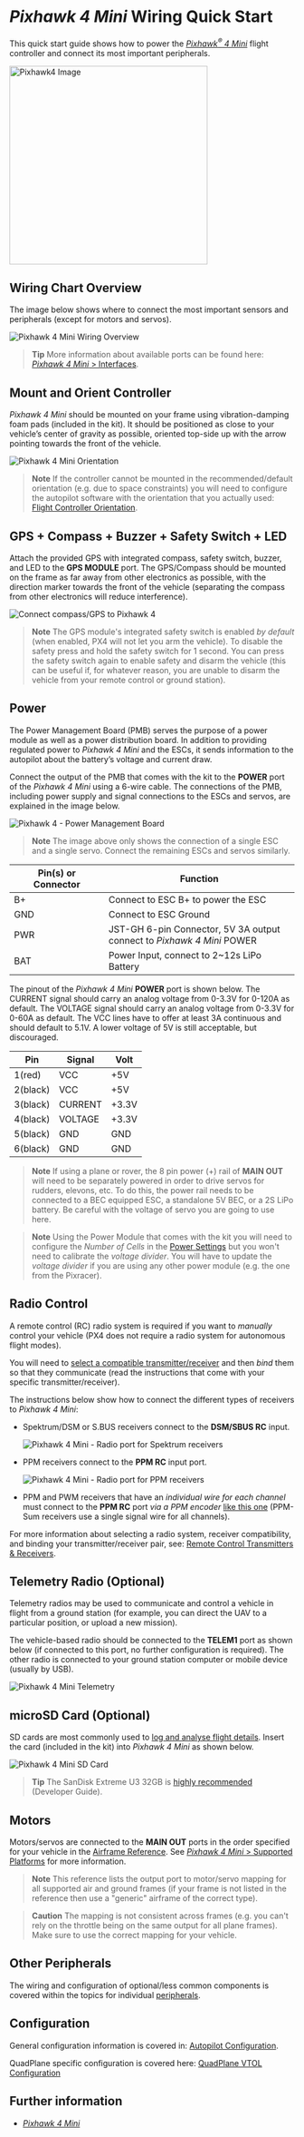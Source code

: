 # *Pixhawk 4 Mini* Wiring Quick Start

This quick start guide shows how to power the [*Pixhawk<sup>&reg;</sup> 4 Mini*](../flight_controller/pixhawk4_mini.md) flight controller and connect its most important peripherals.

<img src="../../assets/flight_controller/pixhawk4mini/pixhawk4mini_iso_1.png" width="350px" title="Pixhawk4 Image" />

## Wiring Chart Overview

The image below shows where to connect the most important sensors and peripherals (except for motors and servos).

![*Pixhawk 4 Mini* Wiring Overview](../../assets/flight_controller/pixhawk4mini/pixhawk4mini_wiring_overview.png)

> **Tip** More information about available ports can be found here: [*Pixhawk 4 Mini* > Interfaces](../flight_controller/pixhawk4_mini.md#interfaces).


## Mount and Orient Controller
*Pixhawk 4 Mini* should be mounted on your frame using vibration-damping foam pads (included in the kit). It should be positioned as close to your vehicle’s center of gravity as possible, oriented top-side up with the arrow pointing towards the front of the vehicle.

![*Pixhawk 4 Mini* Orientation](../../assets/flight_controller/pixhawk4mini/pixhawk4mini_orientation.png)
> **Note** If the controller cannot be mounted in the recommended/default orientation (e.g. due to space constraints) you will need to configure the autopilot software with the orientation that you actually used: [Flight Controller Orientation](../config/flight_controller_orientation.md).


## GPS + Compass + Buzzer + Safety Switch + LED

Attach the provided GPS with integrated compass, safety switch, buzzer, and LED to the **GPS MODULE** port. The GPS/Compass should be mounted on the frame as far away from other electronics as possible, with the direction marker towards the front of the vehicle (separating the compass from other electronics will reduce interference).

![Connect compass/GPS to Pixhawk 4](../../assets/flight_controller/pixhawk4mini/pixhawk4mini_gps.png)

> **Note** The GPS module's integrated safety switch is enabled *by default* (when enabled, PX4 will not let you arm the vehicle). To disable the safety press and hold the safety switch for 1 second. You can press the safety switch again to enable safety and disarm the vehicle (this can be useful if, for whatever reason, you are unable to disarm the vehicle from your remote control or ground station).



## Power
The Power Management Board (PMB) serves the purpose of a power module as well as a power distribution board. In addition to providing regulated power to *Pixhawk 4 Mini* and the ESCs, it sends information to the autopilot about the battery’s voltage and current draw.

Connect the output of the PMB that comes with the kit to the **POWER** port of the *Pixhawk 4 Mini* using a 6-wire cable. The connections of the PMB, including power supply and signal connections to the ESCs and servos, are explained in the image below.

![Pixhawk 4 - Power Management Board](../../assets/flight_controller/pixhawk4mini/pixhawk4mini_power_management.png)
> **Note** The image above only shows the connection of a single ESC and a single servo. Connect the remaining ESCs and servos similarly.

Pin(s) or Connector | Function
--- | ---
B+ | Connect to ESC B+ to power the ESC
GND | Connect to ESC Ground
PWR | JST-GH 6-pin Connector, 5V 3A output<br> connect to *Pixhawk 4 Mini* POWER
BAT | Power Input, connect to 2~12s LiPo Battery

The pinout of the *Pixhawk 4 Mini* **POWER** port is shown below. The CURRENT signal should carry an analog voltage from 0-3.3V for 0-120A as default. The VOLTAGE signal should carry an analog voltage from 0-3.3V for 0-60A as default. The VCC lines have to offer at least 3A continuous and should default to 5.1V. A lower voltage of 5V is still acceptable, but discouraged.

Pin | Signal | Volt
--- | --- | ---
1(red) | VCC | +5V
2(black) | VCC | +5V
3(black) | CURRENT | +3.3V
4(black) | VOLTAGE | +3.3V
5(black) | GND | GND
6(black) | GND | GND

> **Note** If using a plane or rover, the 8 pin power (+) rail of **MAIN OUT** will need to be separately powered in order to drive servos for rudders, elevons, etc. To do this, the power rail needs to be connected to a BEC equipped ESC, a standalone 5V BEC, or a 2S LiPo battery. Be careful with the voltage of servo you are going to use here.

<!--  -->

<!--In the future, when Pixhawk 4 kit is available, add wiring images/videos for different airframes.-->


> **Note** Using the Power Module that comes with the kit you will need to configure the *Number of Cells* in the [Power Settings](https://docs.qgroundcontrol.com/en/SetupView/Power.html) but you won't need to calibrate the *voltage divider*. You will have to update the *voltage divider* if you are using any other power module (e.g. the one from the Pixracer).

## Radio Control

A remote control (RC) radio system is required if you want to *manually* control your vehicle (PX4 does not require a radio system for autonomous flight modes).

You will need to [select a compatible transmitter/receiver](../getting_started/rc_transmitter_receiver.md) and then *bind* them so that they communicate (read the instructions that come with your specific transmitter/receiver).

The instructions below show how to connect the different types of receivers to *Pixhawk 4 Mini*:

- Spektrum/DSM or S.BUS receivers connect to the **DSM/SBUS RC** input.

  ![Pixhawk 4 Mini - Radio port for Spektrum receivers](../../assets/flight_controller/pixhawk4mini/pixhawk4mini_rc_dsmsbus.png)

- PPM receivers connect to the **PPM RC** input port.

  ![Pixhawk 4 Mini - Radio port for PPM receivers](../../assets/flight_controller/pixhawk4mini/pixhawk4mini_rc_ppm.png)

- PPM and PWM receivers that have an *individual wire for each channel* must connect to the **PPM RC** port *via a PPM encoder* [like this one](http://www.getfpv.com/radios/radio-accessories/holybro-ppm-encoder-module.html) (PPM-Sum receivers use a single signal wire for all channels).

For more information about selecting a radio system, receiver compatibility, and binding your transmitter/receiver pair, see: [Remote Control Transmitters & Receivers](../getting_started/rc_transmitter_receiver.md).


## Telemetry Radio (Optional)

Telemetry radios may be used to communicate and control a vehicle in flight from a ground station (for example, you can direct the UAV to a particular position, or upload a new mission).

The vehicle-based radio should be connected to the **TELEM1** port as shown below (if connected to this port, no further configuration is required). The other radio is connected to your ground station computer or mobile device (usually by USB).

![Pixhawk 4 Mini Telemetry](../../assets/flight_controller/pixhawk4mini/pixhawk4mini_telemetry.png)

## microSD Card (Optional)

SD cards are most commonly used to [log and analyse flight details](../getting_started/flight_reporting.md). Insert the card (included in the kit) into *Pixhawk 4 Mini* as shown below.

![Pixhawk 4 Mini SD Card](../../assets/flight_controller/pixhawk4mini/pixhawk4mini_sdcard.png)

> **Tip** The SanDisk Extreme U3 32GB is [highly recommended](https://dev.px4.io/en/log/logging.html#sd-cards) (Developer Guide).

## Motors

Motors/servos are connected to the **MAIN OUT** ports in the order specified for your vehicle in the [Airframe Reference](../airframes/airframe_reference.md). See [*Pixhawk 4 Mini* > Supported Platforms](../flight_controller/pixhawk4_mini.md#supportedplatforms) for more information.

> **Note** This reference lists the output port to motor/servo mapping for all supported air and ground frames (if your frame is not listed in the reference then use a "generic" airframe of the correct type).

<span></span>
> **Caution** The mapping is not consistent across frames (e.g. you can't rely on the throttle being on the same output for all plane frames). Make sure to use the correct mapping for your vehicle.


## Other Peripherals

The wiring and configuration of optional/less common components is covered within the topics for individual [peripherals](../peripherals/README.md).


## Configuration

General configuration information is covered in: [Autopilot Configuration](../config/README.md).

QuadPlane specific configuration is covered here: [QuadPlane VTOL Configuration](../config_vtol/vtol_quad_configuration.md)

<!-- what about config of other vtol types and plane. Do the instructions in these ones above apply for tailsitters etc? -->

<!--## Detailed Wiring Infographic (Copter)

![QuadCopter Pixhawk Wiring Infographic](../../images/pixhawk_infographic2.jpg) -->

## Further information
- [*Pixhawk 4 Mini*](../flight_controller/pixhawk4_mini.md)
